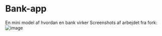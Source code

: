 # Bank-app
En mini model af hvordan en bank virker
Screenshots af arbejdet fra fork:
![image](https://user-images.githubusercontent.com/69626255/115158418-4c401380-a08e-11eb-9328-ac44a3c88923.png)
